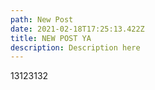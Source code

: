 ```yaml
---
path: New Post
date: 2021-02-18T17:25:13.422Z
title: NEW POST YA
description: Description here
---
```

13123132
